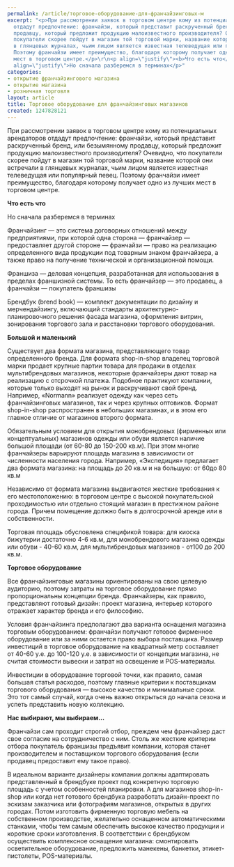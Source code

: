 ```yaml
---
permalink: /article/торговое-оборудование-для-франчайзинговых-м
excerpt: "<p>При рассмотрении заявок в торговом центре кому из потенциальных арендаторов
  отдадут предпочтение: франчайзи, который представит раскрученный бренд, или безымянному
  продавцу, который предложит продукцию малоизвестного производителя? Очевидно, что
  покупатели скорее пойдут в магазин той торговой марки, название которой они встречали
  в глянцевых журналах, чьим лицом является известная телеведущая или популярный певец.
  Поэтому франчайзи имеет преимущество, благодаря которому получает одно из лучших
  мест в торговом центре.</p>\r\n<p align=\"justify\"><b>Что есть что</b></p>\r\n<p
  align=\"justify\">Но сначала разберемся в терминах</p>"
categories:
- открытие франчайзингового магазина
- открытие магазина
- розничная торговля
layout: article
title: Торговое оборудование для франчайзинговых магазинов
created: 1247828121
---
```

При рассмотрении заявок в торговом центре кому из потенциальных арендаторов отдадут предпочтение: франчайзи, который представит раскрученный бренд, или безымянному продавцу, который предложит продукцию малоизвестного производителя? Очевидно, что покупатели скорее пойдут в магазин той торговой марки, название которой они встречали в глянцевых журналах, чьим лицом является известная телеведущая или популярный певец. Поэтому франчайзи имеет преимущество, благодаря которому получает одно из лучших мест в торговом центре.

**Что есть что**

Но сначала разберемся в терминах

Франчайзинг — это система договорных отношений между предприятиями, при которой одна сторона — франчайзер — предоставляет другой стороне — франчайзи — право на реализацию определенного вида продукции под товарным знаком франчайзера, а также право на получение технической и организационной помощи.

Франшиза — деловая концепция, разработанная для использования в пределах франшизной системы. То есть франчайзер — это продавец, а франчайзи — покупатель франшизы

Брендбук (brend book) — комплект документации по дизайну и мерчендайзингу, включающий стандарты архитектурно-планировочного решения фасада магазина, оформления витрин, зонирования торгового зала и расстановки торгового оборудования.

**Большой и маленький**

Существует два формата магазина, представляющего товар определенного бренда. Для формата shop-in-shop владелец торговой марки продает крупные партии товара для продажи в отделах мультибрендовых магазинов, некоторые франчайзеры дают товар на реализацию с отсрочкой платежа. Подобное практикуют компании, которые только выходят на рынок и раскручивают свой бренд. Например, «Normann» реализует одежду как через сеть франчайзинговых магазинов, так и через крупных оптовиков. Формат shop-in-shop распространен в небольших магазинах, и в этом его главное отличие от магазинов второго формата.

Обязательным условием для открытия монобрендовых (фирменных или концептуальных) магазинов одежды или обуви является наличие большой площади (от 60-80 до 150-200 кв.м). При этом многие франчайзеры варьируют площадь магазина в зависимости от численности населения города. Например, «Экспедиция» предлагает два формата магазина: на площадь до 20 кв.м и на большую: от 60до 80 кв.м

Независимо от формата магазина выдвигаются жесткие требования к его местоположению: в торговом центре с высокой покупательской проходимостью или отдельно стоящий магазин в престижном районе города. Причем помещение должно быть в долгосрочной аренде или в собственности.

Торговая площадь обусловлена спецификой товара: для киоска бижутерии достаточно 4-6 кв.м, для монобрендового магазина одежды или обуви - 40-60 кв.м, для мультибрендовых магазинов - от100 до 200 кв.м.

**Торговое оборудование**

Все франчайзинговые магазины ориентированы на свою целевую аудиторию, поэтому затраты на торговое оборудование прямо пропорциональны концепции бренда. Франчайзеры, как правило, представляют готовый дизайн: проект магазина, интерьер которого отражает характер бренда и его философию.

Условия франчайзинга предполагают два варианта оснащения магазина торговым оборудованием: франчайзи получают готовое фирменное оборудование или за ними остается право выбора поставщика. Размер инвестиций в торговое оборудование на квадратный метр составляет от 40-60 у.е. до 100-120 у.е. в зависимости от концепции магазина, не считая стоимости вывески и затрат на освещение и POS-материалы.

Инвестиции в оборудование торговой точки, как правило, самая большая статья расходов, поэтому главные критерии к поставщикам торгового оборудования — высокое качество и минимальные сроки. Это тот самый случай, когда очень важно открыться до начала сезона и успеть представить новую коллекцию.

**Нас выбирают, мы выбираем...** 

Франчайзи сам проходит строгий отбор, преждем чем франчайзер даст свое согласие на сотрудничество с ним. Столь же жесткие критерии отбора покупатель франшизы предъявит компании, которая станет производителем и поставщиком торгового оборудования (если продавец предоставит ему такое право).

В идеальном варианте дизайнеры компании должны адаптировать представленный в брендбуке проект под конкретную торговую площадь с учетом особенностей планировки. А для магазинов shop-in-shop или когда нет готового брендбука разработать дизайн-проект по эскизам заказчика или фотографиям магазинов, открытых в других городах. Потом изготовить фирменную торговую мебель на собственном производстве, желательно оснащенном автоматическими станками, чтобы тем самым обеспечить высокое качество продукции и короткие сроки изготовления. В соответствии с брендбуком осуществить комплексное оснащение магазина: смонтировать осветительное оборудование, предложить манекены, банкетки, этикет-пистолеты, POS-материалы.
